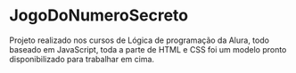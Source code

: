 # JogoDoNumeroSecreto
Projeto realizado nos cursos de Lógica de programação da Alura, todo baseado em JavaScript, toda a parte de HTML e CSS foi um modelo pronto disponibilizado para trabalhar em cima.
